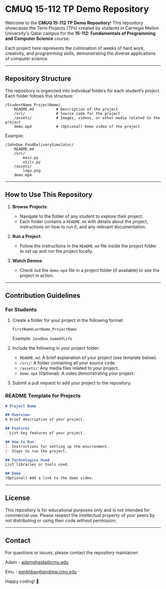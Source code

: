 # CMUQ 15-112 TP Demo Repository

Welcome to the **CMUQ 15-112 TP Demo Repository**! This repository showcases the Term Projects (TPs) created by students in Carnegie Mellon University's Qatar campus for the **15-112: Fundamentals of Programming and Computer Science** course. 

Each project here represents the culmination of weeks of hard work, creativity, and programming skills, demonstrating the diverse applications of computer science.

---

## Repository Structure

The repository is organized into individual folders for each student’s project. Each folder follows this structure:

```
/StudentName_ProjectName/
    README.md          # Description of the project
    /src/              # Source code for the project
    /assets/           # Images, videos, or other media related to the project
    demo.mp4           # (Optional) Demo video of the project
```

Example:
```
/JohnDoe_FoodDeliverySimulator/
    README.md
    /src/
        main.py
        utils.py
    /assets/
        logo.png
    demo.mp4
```

---

## How to Use This Repository

1. **Browse Projects**:
   - Navigate to the folder of any student to explore their project.
   - Each folder contains a `README.md` with details about the project, instructions on how to run it, and any relevant documentation.

2. **Run a Project**:
   - Follow the instructions in the `README.md` file inside the project folder to set up and run the project locally.

3. **Watch Demos**:
   - Check out the `demo.mp4` file in a project folder (if available) to see the project in action.

---

## Contribution Guidelines

### For Students

1. Create a folder for your project in the following format:
   ```
   FirstNameLastName_ProjectName
   ```
   Example: `JaneDoe_GameOfLife`

2. Include the following in your project folder:
   - `README.md`: A brief explanation of your project (see template below).
   - `/src/`: A folder containing all your source code.
   - `/assets/`: Any media files related to your project.
   - `demo.mp4` (Optional): A video demonstrating your project.

3. Submit a pull request to add your project to the repository.

### README Template for Projects
```markdown
# Project Name

## Overview
A brief description of your project.

## Features
- List key features of your project.

## How to Run
1. Instructions for setting up the environment.
2. Steps to run the project.

## Technologies Used
List libraries or tools used.

## Demo
(Optional) Add a link to the demo video.
```

---

## License
This repository is for educational purposes only and is not intended for commercial use. Please respect the intellectual property of your peers by not distributing or using their code without permission.

---

## Contact
For questions or issues, please contact the repository maintainer:

Adam - adamghaida@cmu.edu

Emu - eenkhbay@andrew.cmu.edu

Happy coding! 🎉
